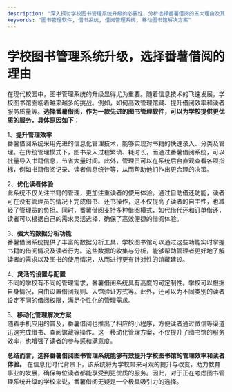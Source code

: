 ```yaml
---
description: "深入探讨学校图书管理系统升级的必要性，分析选择番薯借阅的五大理由及其优势。"
keywords: "图书管理软件, 借书系统, 借阅管理系统, 移动图书馆解决方案"
---
```

# 学校图书管理系统升级，选择番薯借阅的理由

在现代校园中，图书管理系统的升级显得尤为重要。随着信息技术的飞速发展，学校图书馆面临着越来越多的挑战。例如，如何高效管理馆藏、提升借阅效率和读者服务质量等。**选择番薯借阅，作为一款先进的图书管理软件，可以为学校提供更优质的服务，具体原因如下：**

1、**提升管理效率**  
番薯借阅系统采用先进的信息化管理技术，能够实现对书籍的快速录入、分类及管理。在传统管理模式下，图书录入过程繁琐、耗时长，而通过番薯借阅系统，可以批量导入书籍信息，节省大量时间。此外，管理员可以在系统后台直观查看各项指标，例如书籍借阅记录、读者信息统计等，从而帮助他们作出更合理的决策。

2、**优化读者体验**  
此系统不仅关注书籍的管理，更加注重读者的使用体验。通过自助借还功能，读者可在没有管理员的情况下完成借书、还书操作，这不仅提高了读者的自主性，也减轻了管理员的负担。同时，番薯借阅支持多种借阅模式，如代借代还和订单借还，读者可以根据自己的需求灵活选择，确保了高效便捷的借阅体验。

3、**强大的数据分析功能**  
番薯借阅系统提供了丰富的数据分析工具，学校图书馆可以通过这些功能实时掌握书籍的借阅情况及读者行为。这些数据的收集与分析，能够帮助管理者更好地了解读者的需求以及图书的使用情况，从而进行更有针对性的馆藏建设。

4、**灵活的设置与配置**  
不同的学校有不同的管理需求，番薯借阅系统具有高度的可定制性。学校可以根据自身情况，自由设置借阅规则、入馆验证方式等。此外，还可以为不同类别的读者设定不同的借阅权限，满足个性化的管理需求。

5、**移动化管理解决方案**  
随着手机应用的普及，番薯借阅也推出了相应的小程序，方便读者通过微信等渠道迅速完成借书、查阅馆藏等操作。这一移动化管理方案，不仅提升了图书馆的服务效率，也增强了读者的参与感和满意度。

**总结而言，选择番薯借阅图书管理系统能够有效提升学校图书馆的管理效率和读者体验。** 在信息化时代背景下，该系统将为学校带来可观的提升与改变，助力教育事业的发展，确保每位读者都能享受到更优质的服务。因此，对于正在考虑图书管理系统升级的学校来说，番薯借阅无疑是一个极具吸引力的选择。
